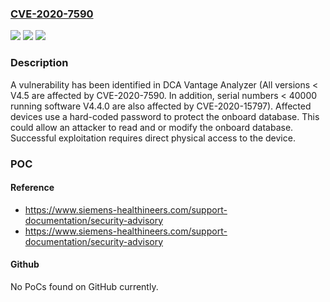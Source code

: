 ### [CVE-2020-7590](https://cve.mitre.org/cgi-bin/cvename.cgi?name=CVE-2020-7590)
![](https://img.shields.io/static/v1?label=Product&message=DCA%20Vantage%20Analyzer&color=blue)
![](https://img.shields.io/static/v1?label=Version&message=n%2Fa&color=blue)
![](https://img.shields.io/static/v1?label=Vulnerability&message=CWE-259%3A%20Use%20of%20Hard-coded%20Password&color=brighgreen)

### Description

A vulnerability has been identified in DCA Vantage Analyzer (All versions < V4.5 are affected by CVE-2020-7590. In addition, serial numbers < 40000 running software V4.4.0 are also affected by CVE-2020-15797). Affected devices use a hard-coded password to protect the onboard database. This could allow an attacker to read and or modify the onboard database. Successful exploitation requires direct physical access to the device.

### POC

#### Reference
- https://www.siemens-healthineers.com/support-documentation/security-advisory
- https://www.siemens-healthineers.com/support-documentation/security-advisory

#### Github
No PoCs found on GitHub currently.

